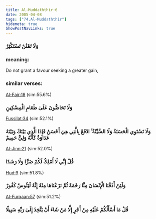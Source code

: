```yaml
---
title: Al-Muddaththir:6
date: 2005-04-08
tags: ["74.Al-Muddaththir"]
hidemeta: true 
ShowPostNavLinks: true 
---
```

### وَلَا تَمْنُنْ تَسْتَكْثِرُ
### meaning: 
Do not grant a favour seeking a greater gain,
### similar verses: 

[Al-Fajr:18](/89/18) (sim:55.6%)

### وَلَا تَحَاضُّونَ عَلَىٰ طَعَامِ الْمِسْكِينِ

[Fussilat:34](/41/34) (sim:52.1%)

### وَلَا تَسْتَوِي الْحَسَنَةُ وَلَا السَّيِّئَةُ ۚ ادْفَعْ بِالَّتِي هِيَ أَحْسَنُ فَإِذَا الَّذِي بَيْنَكَ وَبَيْنَهُ عَدَاوَةٌ كَأَنَّهُ وَلِيٌّ حَمِيمٌ

[Al-Jinn:21](/72/21) (sim:52.0%)

### قُلْ إِنِّي لَا أَمْلِكُ لَكُمْ ضَرًّا وَلَا رَشَدًا

[Hud:9](/11/9) (sim:51.8%)

### وَلَئِنْ أَذَقْنَا الْإِنْسَانَ مِنَّا رَحْمَةً ثُمَّ نَزَعْنَاهَا مِنْهُ إِنَّهُ لَيَئُوسٌ كَفُورٌ

[Al-Furqaan:57](/25/57) (sim:51.2%)

### قُلْ مَا أَسْأَلُكُمْ عَلَيْهِ مِنْ أَجْرٍ إِلَّا مَنْ شَاءَ أَنْ يَتَّخِذَ إِلَىٰ رَبِّهِ سَبِيلًا
